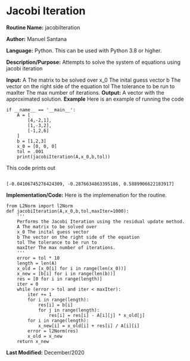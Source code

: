 
# Jacobi Iteration 

**Routine Name:** jacobiIteration

**Author:** Manuel Santana

**Language:** Python. This can be used with Python 3.8 or higher. 

**Description/Purpose:** 
Attempts to solve the system of equations using jacobi iteration

**Input:** 
A The matrix to be solved over
x_0 The inital guess vector
b The vector on the right side of the equation
tol The tolerance to be run to
maxIter The max number of iterations.
**Output:** 
A vector with the approximated solution.
**Example**
Here is an example of running the code

```
if __name__ == '__main__':
    A = [
        [4,-2,1],
        [1,-3,2],
        [-1,2,6]
    ]
    b = [1,2,3]
    x_0 = [0, 0, 0]
    tol = .001
    print(jacobiIteration(A,x_0,b,tol))
```

This code prints out

```

[-0.04106745276424309, -0.2876634863395186, 0.5889906622183917]
```
**Implementation/Code:** 
Here is the implemenation for the routine.
```
from L2Norm import l2Norm
def jacobiIteration(A,x_0,b,tol,maxIter=1000):
    '''
    Performs the Jacobi Iteration using the residual update method.
    A The matrix to be solved over
    x_0 The inital guess vector
    b The vector on the right side of the equation
    tol The tolerance to be run to
    maxIter The max number of iterations.
    '''
    error = tol * 10
    length = len(A)
    x_old = [x_0[i] for i in range(len(x_0))]
    x_new = [b[i] for i in range(len(b))]
    res = [0 for i in range(length)]
    iter = 0
    while (error > tol and iter < maxIter):
        iter += 1
        for i in range(length):
            res[i] = b[i]
            for j in range(length):
                res[i] = res[i] - A[i][j] * x_old[j]
        for i in range(length):
            x_new[i] = x_old[i] + res[i] / A[i][i]
        error = l2Norm(res)
        x_old = x_new
    return x_new
```
**Last Modified:** December/2020
